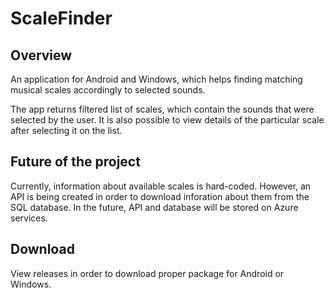 # ScaleFinder

## Overview

An application for Android and Windows, which helps finding matching musical scales accordingly to selected sounds.

The app returns filtered list of scales, which contain the sounds that were selected by the user. It is also possible to view details of the particular scale after selecting it on the list.

## Future of the project

Currently, information about available scales is hard-coded. However, an API is being created in order to download inforation about them from the SQL database. In the future, API and database will be stored on Azure services.

## Download

View releases in order to download proper package for Android or Windows.
